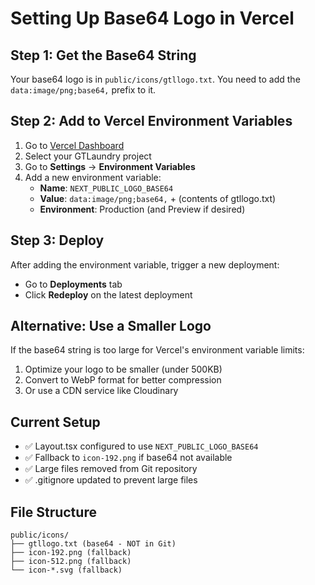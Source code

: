 # Setting Up Base64 Logo in Vercel

## Step 1: Get the Base64 String
Your base64 logo is in `public/icons/gtllogo.txt`. You need to add the `data:image/png;base64,` prefix to it.

## Step 2: Add to Vercel Environment Variables

1. Go to [Vercel Dashboard](https://vercel.com/dashboard)
2. Select your GTLaundry project
3. Go to **Settings** → **Environment Variables**
4. Add a new environment variable:
   - **Name**: `NEXT_PUBLIC_LOGO_BASE64`
   - **Value**: `data:image/png;base64,` + (contents of gtllogo.txt)
   - **Environment**: Production (and Preview if desired)

## Step 3: Deploy
After adding the environment variable, trigger a new deployment:
- Go to **Deployments** tab
- Click **Redeploy** on the latest deployment

## Alternative: Use a Smaller Logo
If the base64 string is too large for Vercel's environment variable limits:
1. Optimize your logo to be smaller (under 500KB)
2. Convert to WebP format for better compression
3. Or use a CDN service like Cloudinary

## Current Setup
- ✅ Layout.tsx configured to use `NEXT_PUBLIC_LOGO_BASE64`
- ✅ Fallback to `icon-192.png` if base64 not available
- ✅ Large files removed from Git repository
- ✅ .gitignore updated to prevent large files

## File Structure
```
public/icons/
├── gtllogo.txt (base64 - NOT in Git)
├── icon-192.png (fallback)
├── icon-512.png (fallback)
└── icon-*.svg (fallback)
```
